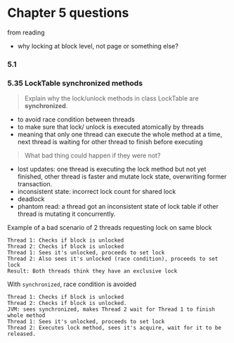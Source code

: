# Chapter 5 questions

from reading
- why locking at block level, not page or something else?

### 5.1



### 5.35 LockTable synchronized methods

> Explain why the lock/unlock methods in class LockTable are **synchronized**. 
- to avoid race condition between threads
- to make sure that lock/ unlock is executed atomically by threads
- meaning that only one thread can execute the whole method at a time, next thread is waiting for other thread to finish before executing

> What bad thing could happen if they were not?
- lost updates: one thread is executing the lock method but not yet finished, other thread is faster and mutate lock state, overwriting former transaction.
- inconsistent state: incorrect lock count for shared lock
- deadlock
- phantom read: a thread got an inconsistent state of lock table if other thread is mutating it concurrently.

Example of a bad scenario of 2 threads requesting lock on same block
``` 
Thread 1: Checks if block is unlocked
Thread 2: Checks if block is unlocked
Thread 1: Sees it's unlocked, proceeds to set lock
Thread 2: Also sees it's unlocked (race condition), proceeds to set lock
Result: Both threads think they have an exclusive lock
```

With `synchronized`, race condition is avoided
``` 
Thread 1: Checks if block is unlocked
Thread 2: Checks if block is unlocked.
JVM: sees synchronized, makes Thread 2 wait for Thread 1 to finish whole method
Thread 1: Sees it's unlocked, proceeds to set lock
Thread 2: Executes lock method, sees it's acquire, wait for it to be released.
```